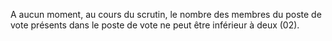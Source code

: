 A aucun moment, au cours du scrutin, le nombre des membres du poste de vote présents dans le poste de vote ne peut être inférieur à deux (02).
